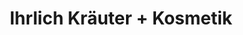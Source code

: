 ---
title: "Ihrlich Kräuter + Kosmetik"
url: /stolberg-rhld/ihrlich-kraeuter-kosmetik/
shop: Spirituosen
---